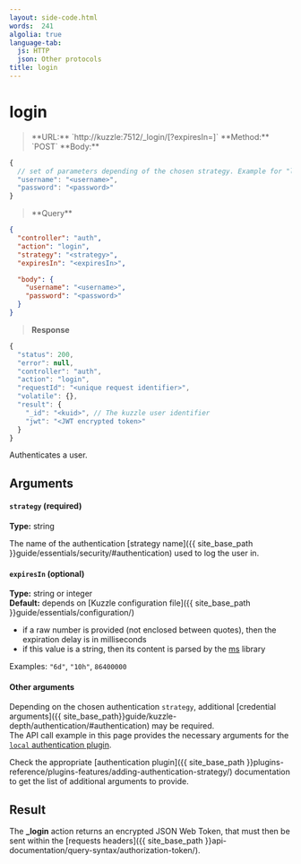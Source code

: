```yaml
---
layout: side-code.html
words:  241
algolia: true
language-tab:
  js: HTTP
  json: Other protocols
title: login
---
```


# login


<blockquote class="js">
<p>
**URL:** `http://kuzzle:7512/_login/<strategy>[?expiresIn=<expiresIn>]`  
**Method:** `POST`  
**Body:**
</p>
</blockquote>

```js
{
  // set of parameters depending of the chosen strategy. Example for "local" strategy:
  "username": "<username>",
  "password": "<password>"
}
```

<blockquote class="json">
<p>
**Query**
</p>
</blockquote>

```json
{
  "controller": "auth",
  "action": "login",
  "strategy": "<strategy>",
  "expiresIn": "<expiresIn>",

  "body": {
    "username": "<username>",
    "password": "<password>"
  }
}
```

>**Response**

```javascript
{
  "status": 200,
  "error": null,
  "controller": "auth",
  "action": "login",
  "requestId": "<unique request identifier>",
  "volatile": {},
  "result": {
    "_id": "<kuid>", // The kuzzle user identifier
    "jwt": "<JWT encrypted token>"
  }
}
```

Authenticates a user.


## Arguments

#### `strategy` (required)

**Type:** string

The name of the authentication [strategy name]({{ site_base_path }}guide/essentials/security/#authentication) used to log the user in.

#### `expiresIn` (optional)

**Type:** string or integer  
**Default:** depends on [Kuzzle configuration file]({{ site_base_path }}guide/essentials/configuration/)

* if a raw number is provided (not enclosed between quotes), then the expiration delay is in milliseconds
* if this value is a string, then its content is parsed by the [ms](https://www.npmjs.com/package/ms) library

Examples: `"6d"`, `"10h"`, `86400000`

#### Other arguments

Depending on the chosen authentication `strategy`, additional [credential arguments]({{ site_base_path}}guide/kuzzle-depth/authentication/#authentication) may be required.  
The API call example in this page provides the necessary arguments for the [`local` authentication plugin](https://github.com/kuzzleio/kuzzle-plugin-auth-passport-local).

Check the appropriate [authentication plugin]({{ site_base_path }}plugins-reference/plugins-features/adding-authentication-strategy/) documentation to get the list of additional arguments to provide.

## Result

The **_login** action returns an encrypted JSON Web Token, that must then be sent within the [requests headers]({{ site_base_path }}api-documentation/query-syntax/authorization-token/).
